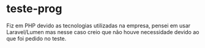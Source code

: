 # teste-prog

Fiz em PHP devido as tecnologias utilizadas na empresa, pensei em usar Laravel/Lumen mas nesse caso creio que não houve necessidade devido ao que foi pedido no teste.
